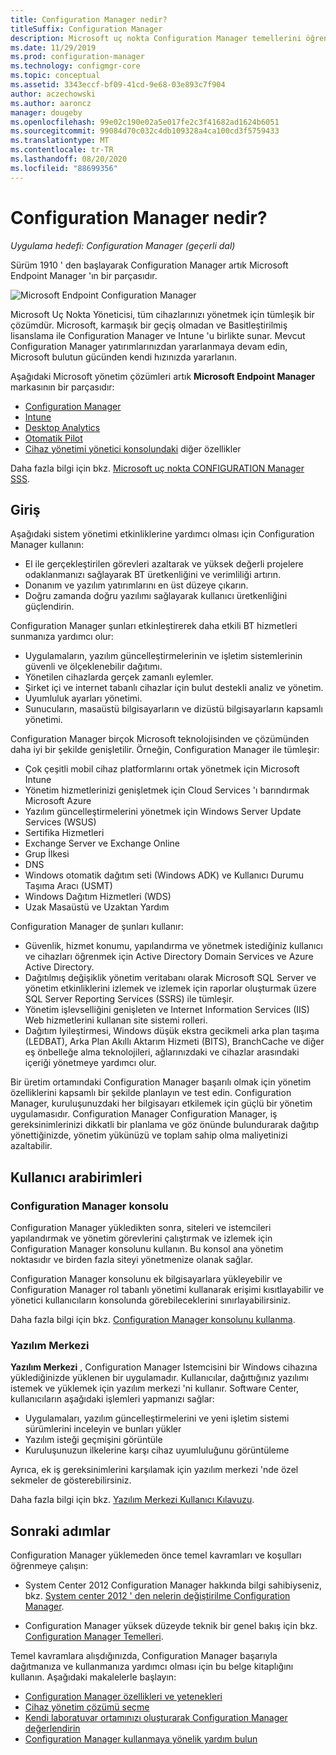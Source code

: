 ```yaml
---
title: Configuration Manager nedir?
titleSuffix: Configuration Manager
description: Microsoft uç nokta Configuration Manager temellerini öğrenin.
ms.date: 11/29/2019
ms.prod: configuration-manager
ms.technology: configmgr-core
ms.topic: conceptual
ms.assetid: 3343eccf-bf09-41cd-9e68-03e893c7f904
author: aczechowski
ms.author: aaroncz
manager: dougeby
ms.openlocfilehash: 99e02c190e02a5e017fe2c3f41682ad1624b6051
ms.sourcegitcommit: 99084d70c032c4db109328a4ca100cd3f5759433
ms.translationtype: MT
ms.contentlocale: tr-TR
ms.lasthandoff: 08/20/2020
ms.locfileid: "88699356"
---
```

# <a name="what-is-configuration-manager"></a>Configuration Manager nedir?

*Uygulama hedefi: Configuration Manager (geçerli dal)*

Sürüm 1910 ' den başlayarak Configuration Manager artık Microsoft Endpoint Manager 'ın bir parçasıdır.

![Microsoft Endpoint Configuration Manager](media/4960084-endpoint-manager-logo.png)

Microsoft Uç Nokta Yöneticisi, tüm cihazlarınızı yönetmek için tümleşik bir çözümdür. Microsoft, karmaşık bir geçiş olmadan ve Basitleştirilmiş lisanslama ile Configuration Manager ve Intune 'u birlikte sunar. Mevcut Configuration Manager yatırımlarınızdan yararlanmaya devam edin, Microsoft bulutun gücünden kendi hızınızda yararlanın.

Aşağıdaki Microsoft yönetim çözümleri artık **Microsoft Endpoint Manager** markasının bir parçasıdır:

- [Configuration Manager](/configmgr)
- [Intune](/intune)
- [Desktop Analytics](../../desktop-analytics/overview.md)
- [Otomatik Pilot](/intune/enrollment/enrollment-autopilot)
- [Cihaz yönetimi yönetici konsolundaki](https://techcommunity.microsoft.com/t5/enterprise-mobility-security/microsoft-intune-rolls-out-an-improved-streamlined-endpoint/ba-p/937760) diğer özellikler

Daha fazla bilgi için bkz. [Microsoft uç nokta CONFIGURATION Manager SSS](microsoft-endpoint-manager-faq.md).

## <a name="introduction"></a>Giriş

Aşağıdaki sistem yönetimi etkinliklerine yardımcı olması için Configuration Manager kullanın:

- El ile gerçekleştirilen görevleri azaltarak ve yüksek değerli projelere odaklanmanızı sağlayarak BT üretkenliğini ve verimliliği artırın.  
- Donanım ve yazılım yatırımlarını en üst düzeye çıkarın.  
- Doğru zamanda doğru yazılımı sağlayarak kullanıcı üretkenliğini güçlendirin.  

Configuration Manager şunları etkinleştirerek daha etkili BT hizmetleri sunmanıza yardımcı olur:

- Uygulamaların, yazılım güncelleştirmelerinin ve işletim sistemlerinin güvenli ve ölçeklenebilir dağıtımı.
- Yönetilen cihazlarda gerçek zamanlı eylemler.
- Şirket içi ve internet tabanlı cihazlar için bulut destekli analiz ve yönetim.
- Uyumluluk ayarları yönetimi.  
- Sunucuların, masaüstü bilgisayarların ve dizüstü bilgisayarların kapsamlı yönetimi.

Configuration Manager birçok Microsoft teknolojisinden ve çözümünden daha iyi bir şekilde genişletilir. Örneğin, Configuration Manager ile tümleşir:  

- Çok çeşitli mobil cihaz platformlarını ortak yönetmek için Microsoft Intune
- Yönetim hizmetlerinizi genişletmek için Cloud Services 'ı barındırmak Microsoft Azure
- Yazılım güncelleştirmelerini yönetmek için Windows Server Update Services (WSUS)
- Sertifika Hizmetleri
- Exchange Server ve Exchange Online
- Grup İlkesi
- DNS
- Windows otomatik dağıtım seti (Windows ADK) ve Kullanıcı Durumu Taşıma Aracı (USMT)
- Windows Dağıtım Hizmetleri (WDS)
- Uzak Masaüstü ve Uzaktan Yardım

Configuration Manager de şunları kullanır:  

- Güvenlik, hizmet konumu, yapılandırma ve yönetmek istediğiniz kullanıcı ve cihazları öğrenmek için Active Directory Domain Services ve Azure Active Directory.  
- Dağıtılmış değişiklik yönetim veritabanı olarak Microsoft SQL Server ve yönetim etkinliklerini izlemek ve izlemek için raporlar oluşturmak üzere SQL Server Reporting Services (SSRS) ile tümleşir.  
- Yönetim işlevselliğini genişleten ve Internet Information Services (IIS) Web hizmetlerini kullanan site sistemi rolleri.
- Dağıtım Iyileştirmesi, Windows düşük ekstra gecikmeli arka plan taşıma (LEDBAT), Arka Plan Akıllı Aktarım Hizmeti (BITS), BranchCache ve diğer eş önbelleğe alma teknolojileri, ağlarınızdaki ve cihazlar arasındaki içeriği yönetmeye yardımcı olur.

Bir üretim ortamındaki Configuration Manager başarılı olmak için yönetim özelliklerini kapsamlı bir şekilde planlayın ve test edin. Configuration Manager, kuruluşunuzdaki her bilgisayarı etkilemek için güçlü bir yönetim uygulamasıdır. Configuration Manager Configuration Manager, iş gereksinimlerinizi dikkatli bir planlama ve göz önünde bulundurarak dağıtıp yönettiğinizde, yönetim yükünüzü ve toplam sahip olma maliyetinizi azaltabilir.  

## <a name="user-interfaces"></a>Kullanıcı arabirimleri

### <a name="the-configuration-manager-console"></a><a name="BKMK_Console"></a> Configuration Manager konsolu

Configuration Manager yükledikten sonra, siteleri ve istemcileri yapılandırmak ve yönetim görevlerini çalıştırmak ve izlemek için Configuration Manager konsolunu kullanın. Bu konsol ana yönetim noktasıdır ve birden fazla siteyi yönetmenize olanak sağlar.  

Configuration Manager konsolunu ek bilgisayarlara yükleyebilir ve Configuration Manager rol tabanlı yönetimi kullanarak erişimi kısıtlayabilir ve yönetici kullanıcıların konsolunda görebileceklerini sınırlayabilirsiniz.  

Daha fazla bilgi için bkz. [Configuration Manager konsolunu kullanma](../servers/manage/admin-console.md).

### <a name="software-center"></a><a name="BKMK_ApplicationCatalog"></a> Yazılım Merkezi

**Yazılım Merkezi** , Configuration Manager Istemcisini bir Windows cihazına yüklediğinizde yüklenen bir uygulamadır. Kullanıcılar, dağıttığınız yazılımı istemek ve yüklemek için yazılım merkezi 'ni kullanır. Software Center, kullanıcıların aşağıdaki işlemleri yapmanızı sağlar:  

- Uygulamaları, yazılım güncelleştirmelerini ve yeni işletim sistemi sürümlerini inceleyin ve bunları yükler
- Yazılım isteği geçmişini görüntüle
- Kuruluşunuzun ilkelerine karşı cihaz uyumluluğunu görüntüleme

Ayrıca, ek iş gereksinimlerini karşılamak için yazılım merkezi 'nde özel sekmeler de gösterebilirsiniz.

Daha fazla bilgi için bkz. [Yazılım Merkezi Kullanıcı Kılavuzu](software-center.md).

## <a name="next-steps"></a>Sonraki adımlar

Configuration Manager yüklemeden önce temel kavramları ve koşulları öğrenmeye çalışın:

- System Center 2012 Configuration Manager hakkında bilgi sahibiyseniz, bkz. [System center 2012 ' den nelerin değiştirilme Configuration Manager](../plan-design/changes/what-has-changed-from-configuration-manager-2012.md).

- Configuration Manager yüksek düzeyde teknik bir genel bakış için bkz. [Configuration Manager Temelleri](fundamentals.md).

Temel kavramlara alışdığınızda, Configuration Manager başarıyla dağıtmanıza ve kullanmanıza yardımcı olması için bu belge kitaplığını kullanın. Aşağıdaki makalelerle başlayın:

- [Configuration Manager özellikleri ve yetenekleri](../plan-design/changes/features-and-capabilities.md)  
- [Cihaz yönetim çözümü seçme](../plan-design/choose-a-device-management-solution.md)  
- [Kendi laboratuvar ortamınızı oluşturarak Configuration Manager değerlendirin](../get-started/set-up-your-lab.md)
- [Configuration Manager kullanmaya yönelik yardım bulun](find-help.md)